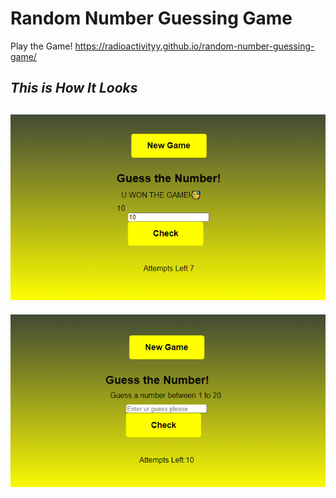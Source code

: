 # **Random Number Guessing Game**
Play the Game! https://radioactivityy.github.io/random-number-guessing-game/

## _This is How It Looks_
![Image Link](https://github.com/radioactivityy/random-number-guessing-game/blob/main/Ekran%20Al%C4%B1nt%C4%B1s%C4%B1.PNG)
---
![Image Link](https://github.com/radioactivityy/random-number-guessing-game/blob/main/Ekran%20Al%C4%B1nt%C4%B1s%C4%B11.PNG)
